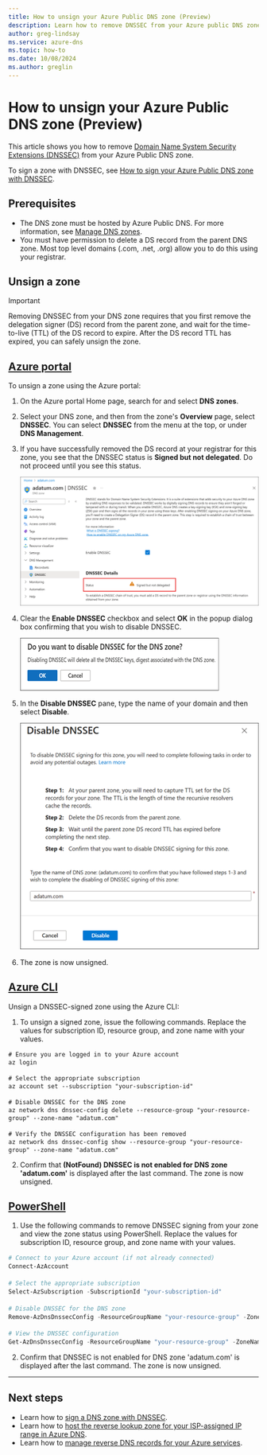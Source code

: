 ```yaml
---
title: How to unsign your Azure Public DNS zone (Preview)
description: Learn how to remove DNSSEC from your Azure public DNS zone. 
author: greg-lindsay
ms.service: azure-dns
ms.topic: how-to
ms.date: 10/08/2024
ms.author: greglin
---
```


# How to unsign your Azure Public DNS zone (Preview)

This article shows you how to remove [Domain Name System Security Extensions (DNSSEC)](dnssec.md) from your Azure Public DNS zone.

To sign a zone with DNSSEC, see [How to sign your Azure Public DNS zone with DNSSEC](dnssec-how-to.md).

## Prerequisites

* The DNS zone must be hosted by Azure Public DNS. For more information, see [Manage DNS zones](/azure/dns/dns-operations-dnszones-portal).
* You must have permission to delete a DS record from the parent DNS zone. Most top level domains (.com, .net, .org) allow you to do this using your registrar.

## Unsign a zone

> [!IMPORTANT]
> Removing DNSSEC from your DNS zone requires that you first remove the delegation signer (DS) record from the parent zone, and wait for the time-to-live (TTL) of the DS record to expire. After the DS record TTL has expired, you can safely unsign the zone.

## [Azure portal](#tab/sign-portal)

To unsign a zone using the Azure portal:

1. On the Azure portal Home page, search for and select **DNS zones**.
2. Select your DNS zone, and then from the zone's **Overview** page, select **DNSSEC**. You can select **DNSSEC** from the menu at the top, or under **DNS Management**.
3. If you have successfully removed the DS record at your registrar for this zone, you see that the DNSSEC status is **Signed but not delegated**. Do not proceed until you see this status.

    ![Screenshot of confirming to disable DNSSEC.](./media/dnssec-how-to/ds-removed.png)

4. Clear the **Enable DNSSEC** checkbox and select **OK** in the popup dialog box confirming that you wish to disable DNSSEC.

    ![Screenshot of DNSSEC status.](./media/dnssec-how-to/disable-dnssec.png)

5. In the **Disable DNSSEC** pane, type the name of your domain and then select **Disable**. 

    ![Screenshot of the disable DNSSEC pane.](./media/dnssec-how-to/disable-pane.png)

6. The zone is now unsigned.

## [Azure CLI](#tab/sign-cli)

Unsign a DNSSEC-signed zone using the Azure CLI:

1. To unsign a signed zone, issue the following commands. Replace the values for subscription ID, resource group, and zone name with your values.

```azurepowershell-interactive
# Ensure you are logged in to your Azure account
az login

# Select the appropriate subscription
az account set --subscription "your-subscription-id"

# Disable DNSSEC for the DNS zone
az network dns dnssec-config delete --resource-group "your-resource-group" --zone-name "adatum.com"

# Verify the DNSSEC configuration has been removed
az network dns dnssec-config show --resource-group "your-resource-group" --zone-name "adatum.com"
```

2. Confirm that **(NotFound) DNSSEC is not enabled for DNS zone 'adatum.com'** is displayed after the last command. The zone is now unsigned.

## [PowerShell](#tab/sign-powershell)

1. Use the following commands to remove DNSSEC signing from your zone and view the zone status using PowerShell. Replace the values for subscription ID, resource group, and zone name with your values.

```PowerShell
# Connect to your Azure account (if not already connected)
Connect-AzAccount

# Select the appropriate subscription
Select-AzSubscription -SubscriptionId "your-subscription-id"

# Disable DNSSEC for the DNS zone
Remove-AzDnsDnssecConfig -ResourceGroupName "your-resource-group" -ZoneName "adatum.com"

# View the DNSSEC configuration
Get-AzDnsDnssecConfig -ResourceGroupName "your-resource-group" -ZoneName "adatum.com"
```

2. Confirm that DNSSEC is not enabled for DNS zone 'adatum.com' is displayed after the last command. The zone is now unsigned.

---

## Next steps

- Learn how to [sign a DNS zone with DNSSEC](dnssec-how-to.md).
- Learn how to [host the reverse lookup zone for your ISP-assigned IP range in Azure DNS](dns-reverse-dns-for-azure-services.md).
- Learn how to [manage reverse DNS records for your Azure services](dns-reverse-dns-for-azure-services.md).